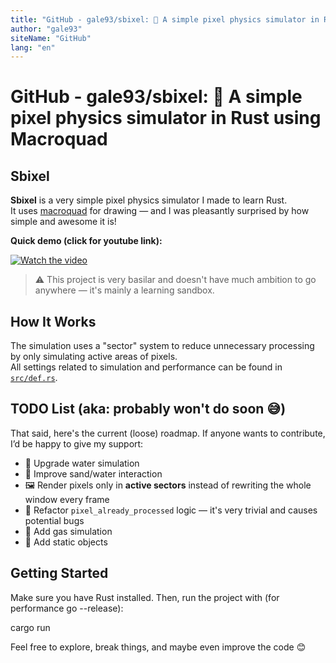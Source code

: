 ```yaml
---
title: "GitHub - gale93/sbixel: 🧪 A simple pixel physics simulator in Rust using Macroquad"
author: "gale93"
siteName: "GitHub"
lang: "en"
---
```


# GitHub - gale93/sbixel: 🧪 A simple pixel physics simulator in Rust using Macroquad

## Sbixel

[](#sbixel)

**Sbixel** is a very simple pixel physics simulator I made to learn Rust.  
It uses [macroquad](https://github.com/not-fl3/macroquad) for drawing — and I was pleasantly surprised by how simple and awesome it is!

**Quick demo (click for youtube link):**

[![Watch the video](https://camo.githubusercontent.com/2642f5a547187a66b6cd91d41eaa893b6b3d36d808dee31ad16f1fe5748e0c59/68747470733a2f2f696d672e796f75747562652e636f6d2f76692f48435f30666639316c57672f687164656661756c742e6a7067)](https://www.youtube.com/watch?v=HC_0ff91lWg)

> ⚠️ This project is very basilar and doesn't have much ambition to go anywhere — it's mainly a learning sandbox.

## How It Works

[](#how-it-works)

The simulation uses a "sector" system to reduce unnecessary processing by only simulating active areas of pixels.  
All settings related to simulation and performance can be found in [`src/def.rs`](https://github.com/gale93/sbixel/blob/main/src/def.rs).

## TODO List (aka: probably won't do soon 😅)

[](#todo-list-aka-probably-wont-do-soon-)

That said, here's the current (loose) roadmap. If anyone wants to contribute, I’d be happy to give my support:

*   🧪 Upgrade water simulation
*   🌊 Improve sand/water interaction
*   🖼️ Render pixels only in **active sectors** instead of rewriting the whole window every frame
*   🧠 Refactor `pixel_already_processed` logic — it's very trivial and causes potential bugs
*   💨 Add gas simulation
*   🧱 Add static objects

## Getting Started

[](#getting-started)

Make sure you have Rust installed. Then, run the project with (for performance go --release):

cargo run

Feel free to explore, break things, and maybe even improve the code 😊